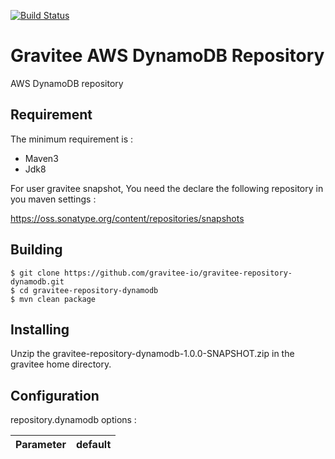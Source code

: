 [![Build Status](https://ci.gravitee.io/buildStatus/icon?job=gravitee-io/gravitee-repository-dynamodb/master)](https://ci.gravitee.io/job/gravitee-io/job/gravitee-repository-dynamodb/job/master/)

# Gravitee AWS DynamoDB Repository

AWS DynamoDB repository

## Requirement

The minimum requirement is :
 * Maven3 
 * Jdk8

For user gravitee snapshot, You need the declare the following repository in you maven settings :

https://oss.sonatype.org/content/repositories/snapshots


## Building

```
$ git clone https://github.com/gravitee-io/gravitee-repository-dynamodb.git
$ cd gravitee-repository-dynamodb
$ mvn clean package
```

## Installing

Unzip the gravitee-repository-dynamodb-1.0.0-SNAPSHOT.zip in the gravitee home directory.
 


## Configuration

repository.dynamodb options : 

| Parameter                                        |   default  |
| ------------------------------------------------ | ---------: |

